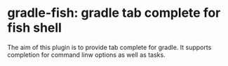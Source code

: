 # gradle-fish: gradle tab complete for fish shell
The aim of this plugin is to provide tab complete for gradle. It supports completion for command linw options as well as tasks.

